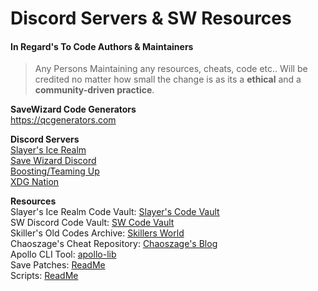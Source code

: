 # Discord Servers & SW Resources

#### In Regard's To Code Authors & Maintainers

> Any Persons Maintaining any resources, cheats, code etc..
> Will be credited no matter how small the change is as its a **ethical** and a **community-driven practice**.

**SaveWizard Code Generators**  
https://qcgenerators.com

**Discord Servers**  
[Slayer's Ice Realm](https://discord.gg/Yqfz7EBjEG)  
[Save Wizard Discord](https://discord.gg/3N8gWYk)  
[Boosting/Teaming Up](https://discord.gg/GPpWCgw6uy)  
[XDG Nation](https://discord.gg/P7WWvf6xPP)  

**Resources**  
Slayer's Ice Realm Code Vault: [Slayer's Code Vault](https://docs.google.com/spreadsheets/d/16pNesZUCFnSW2UQq2DvmfdUQw-ZADhv_t9QkfzbE6sY)  
SW Discord Code Vault: [SW Code Vault](https://docs.google.com/spreadsheets/d/1pln64WRA8QhhrW1QBDEn97HEbp4gdvBNd3GnrC4Bg5c)  
Skiller's Old Codes Archive: [Skillers World](https://drive.google.com/drive/folders/12PiWyP3uaSvMxTxc0FmA0utoOmWtzbER)  
Chaoszage's Cheat Repository: [Chaoszage's Blog](https://chaoszage.blogspot.com)  
Apollo CLI Tool: [apollo-lib](https://github.com/bucanero/apollo-lib)  
Save Patches: [ReadMe](Apollo-Save-Patches)  
Scripts: [ReadMe](Scripts)  

